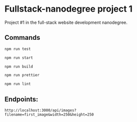 # Fullstack-nanodegree project 1
 
Project #1 in the full-stack website development nanodegree.


## Commands
```bash
npm run test
```

```bash
npm run start
```

```bash
npm run build
```

```bash
npm run prettier
```

```bash
npm run lint
```


## Endpoints:

    http://localhost:3000/api/images?filename=first_image&width=250&height=250
